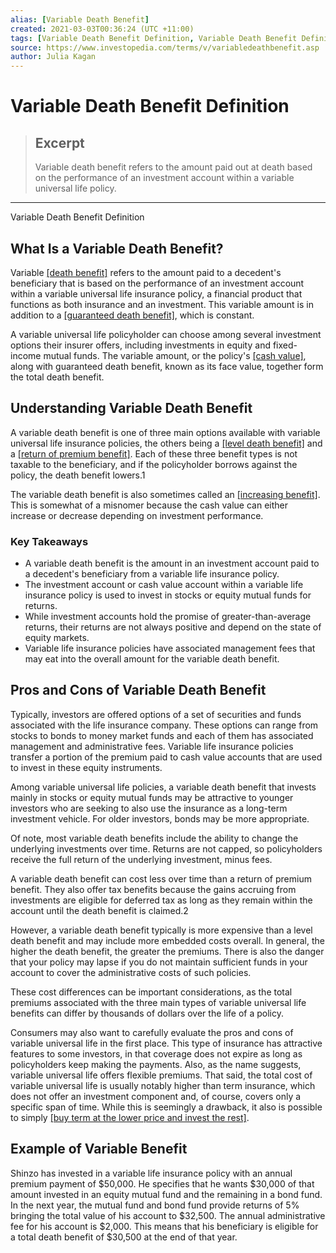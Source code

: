 ```yaml
---
alias: [Variable Death Benefit]
created: 2021-03-03T00:36:24 (UTC +11:00)
tags: [Variable Death Benefit Definition, Variable Death Benefit Definition]
source: https://www.investopedia.com/terms/v/variabledeathbenefit.asp
author: Julia Kagan
---
```


# Variable Death Benefit Definition

> ## Excerpt
> Variable death benefit refers to the amount paid out at death based on the performance of an investment account within a variable universal life policy.

---

Variable Death Benefit Definition
## What Is a Variable Death Benefit?

Variable [[death benefit]](https://www.investopedia.com/terms/d/deathbenefit.asp) refers to the amount paid to a decedent's beneficiary that is based on the performance of an investment account within a variable universal life insurance policy, a financial product that functions as both insurance and an investment. This variable amount is in addition to a [[guaranteed death benefit]](https://www.investopedia.com/terms/g/guaranteeddeathbenefit.asp), which is constant.

A variable universal life policyholder can choose among several investment options their insurer offers, including investments in equity and fixed-income mutual funds. The variable amount, or the policy's [[cash value]](https://www.investopedia.com/terms/c/cash-value-life-insurance.asp), along with guaranteed death benefit, known as its face value, together form the total death benefit.

## Understanding Variable Death Benefit

A variable death benefit is one of three main options available with variable universal life insurance policies, the others being a [[level death benefit]](https://www.investopedia.com/terms/l/level-death-benefit.asp) and a [[return of premium benefit]](https://www.investopedia.com/articles/pf/08/return-of-premium.asp). Each of these three benefit types is not taxable to the beneficiary, and if the policyholder borrows against the policy, the death benefit lowers.1

The variable death benefit is also sometimes called an [[increasing benefit]](https://www.investopedia.com/articles/wealth-management/032516/life-insurance-increasing-death-benefit.asp). This is somewhat of a misnomer because the cash value can either increase or decrease depending on investment performance.

### Key Takeaways

-   A variable death benefit is the amount in an investment account paid to a decedent's beneficiary from a variable life insurance policy.
-   The investment account or cash value account within a variable life insurance policy is used to invest in stocks or equity mutual funds for returns.
-   While investment accounts hold the promise of greater-than-average returns, their returns are not always positive and depend on the state of equity markets.
-   Variable life insurance policies have associated management fees that may eat into the overall amount for the variable death benefit.

## Pros and Cons of Variable Death Benefit

Typically, investors are offered options of a set of securities and funds associated with the life insurance company. These options can range from stocks to bonds to money market funds and each of them has associated management and administrative fees. Variable life insurance policies transfer a portion of the premium paid to cash value accounts that are used to invest in these equity instruments.

Among variable universal life policies, a variable death benefit that invests mainly in stocks or equity mutual funds may be attractive to younger investors who are seeking to also use the insurance as a long-term investment vehicle. For older investors, bonds may be more appropriate.

Of note, most variable death benefits include the ability to change the underlying investments over time. Returns are not capped, so policyholders receive the full return of the underlying investment, minus fees.

A variable death benefit can cost less over time than a return of premium benefit. They also offer tax benefits because the gains accruing from investments are eligible for deferred tax as long as they remain within the account until the death benefit is claimed.2

However, a variable death benefit typically is more expensive than a level death benefit and may include more embedded costs overall. In general, the higher the death benefit, the greater the premiums. There is also the danger that your policy may lapse if you do not maintain sufficient funds in your account to cover the administrative costs of such policies.

These cost differences can be important considerations, as the total premiums associated with the three main types of variable universal life benefits can differ by thousands of dollars over the life of a policy.

Consumers may also want to carefully evaluate the pros and cons of variable universal life in the first place. This type of insurance has attractive features to some investors, in that coverage does not expire as long as policyholders keep making the payments. Also, as the name suggests, variable universal life offers flexible premiums. That said, the total cost of variable universal life is usually notably higher than term insurance, which does not offer an investment component and, of course, covers only a specific span of time. While this is seemingly a drawback, it also is possible to simply [[buy term at the lower price and invest the rest]](https://www.investopedia.com/articles/personal-finance/093015/life-insurance-vs-annuity.asp).

## Example of Variable Benefit

Shinzo has invested in a variable life insurance policy with an annual premium payment of $50,000. He specifies that he wants $30,000 of that amount invested in an equity mutual fund and the remaining in a bond fund. In the next year, the mutual fund and bond fund provide returns of 5% bringing the total value of his account to $32,500. The annual administrative fee for his account is $2,000. This means that his beneficiary is eligible for a total death benefit of $30,500 at the end of that year.
